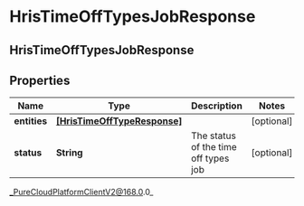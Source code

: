 # HrisTimeOffTypesJobResponse

## HrisTimeOffTypesJobResponse

## Properties

|Name | Type | Description | Notes|
|------------ | ------------- | ------------- | -------------|
| **entities** | [**[HrisTimeOffTypeResponse]**]([HrisTimeOffTypeResponse]) |  | [optional] |
| **status** | **String** | The status of the time off types job | [optional] |



_PureCloudPlatformClientV2@168.0.0_

